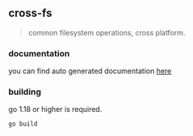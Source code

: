 ## cross-fs

> common filesystem operations, cross platform.

### documentation

you can find auto generated documentation [here](./docs/build/fs.md)

### building

go 1.18 or higher is required.

```
go build
```
